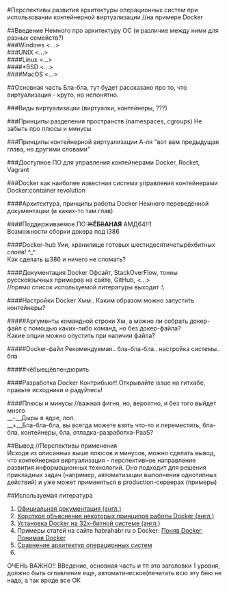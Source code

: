 #Перспективы развития архитектуры операционных систем при использовании контейнерной виртуализации
//на примере Docker

##Введение
Немного про архитектуру ОС (и различие между ними для разных семейств?)  
###Windows
<...>  
###UNIX
<...>  
####Linux
<...>  
####*BSD
<...>  
####MacOS
<...>  

##Основная часть
Бла-бла, тут будет рассказано про то, что виртуализация - круто, но непонятно.  


###Виды виртуализации
(виртуалки, контейнеры, ???)  

###Принципы разделения пространств (namespaces, cgroups)
Не забыть про плюсы и минусы  

###Принципы контейнерной виртуализации
А-ля "вот вам предыдущая глава, но другими словами"  

###Доступное ПО для управления контейнерами
Docker, Rocket, Vagrant  

###Docker как наиболее известная система управления контейнерами
Docker:container revolution  


####Архитектура, принципы работы Docker
Немного переведённой документации (и каких-то там глав)  

####Поддерживаемое ПО
~~Ж~~**ЁБ**~~В~~**АНАЯ** АМД64!!1  
Возможности сборки докера под i386  

####Docker-hub
Уии, хранилище готовых шестидесятичетырёхбитных слоёв! ^_^  
Как сделать ш386 и ничего не сломать?  

####Документация Docker
Офсайт, StackOverFlow, тонны русскоязычных примеров на сайте, GitHub, <...>  
//прямо список используемой литературы выходит :\  

####Настройки Docker
Хмм.. Каким образом можно запустить контейнеры?  


#####Аргументы командной строки
Хм, а можно ли собрать докер-файл с помощью каких-либо команд, но без докер-файла?  
Какие опции можно опустить при наличии файла?  

#####Docker-файл
Рекомендуемая.. бла-бла-бла.. настройка системы.. бла  

#####чёбыещёвпендюрить


####Разработка Docker
Контрибьют! Открывайте issue на гитхабе, правьте исходники и радуйтесь!  

####Плюсы и минусы
//важная фигня, но, вероятно, и без того выйдет много  
__-__Дыры в ядре, лол.  
__+__Бла-бла-бла, вы всегда можете взять что-то и переместить, бла-бла, контейнеры, бла, отладка-разработка-PaaS?  


##Вывод
//Перспективы применения  
Исходя из описанных выше плюсов и минусов, можно сделать вывод, что контейнерная виртуализация - перспективное направление развития информационных технологий. Оно подходит для решения прикладных задач (например, автоматизации выполнения однотипных действий) и уже может применяться в production-серверах (примеры)  

##Используемая литература
1. [Официальная документация (англ.)](https://docs.docker.com/)  
2. [Короткое объяснение некоторых принципов работы Docker (англ.)](http://blog.thoward37.me/articles/where-are-docker-images-stored/)  
3. [Установка Docker на 32х-битной системе (англ.)](http://mwhiteley.com/linux-containers/2013/08/31/docker-on-i386.html)  
4. Примеры статей на сайте habrahabr.ru о Docker: [Поняв Docker](https://habrahabr.ru/post/277699/), [Понимая Docker](https://habrahabr.ru/post/253877/)  
5. [Сравнение архитектур операционных систем](https://habrahabr.ru/post/62811/)
6. 

ОЧЕНЬ ВАЖНО!! ВВедение, основная часть и тп это заголовки 1 уровня, должно быть оглавление еще, автоматическое(печатать всю эту бню не надо, а так вроде все ОК
